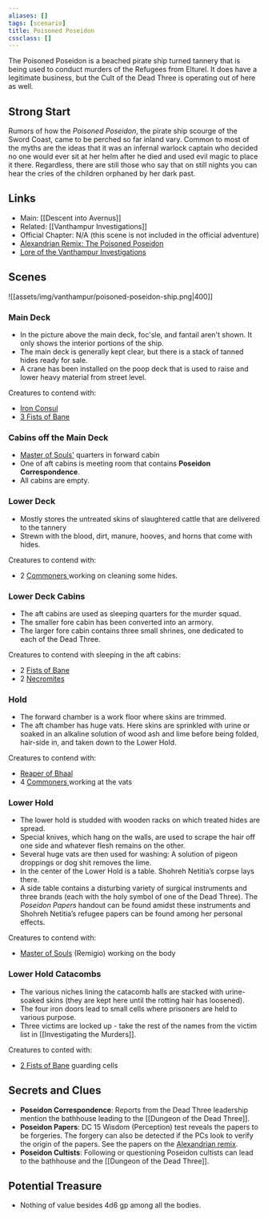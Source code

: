```yaml
---
aliases: []
tags: [scenario]
title: Poisoned Poseidon
cssclass: []
---
```


The Poisoned Poseidon is a beached pirate ship turned tannery that is being used to conduct murders of the Refugees from Elturel. It does have a legitimate business, but the Cult of the Dead Three is operating out of here as well.

## Strong Start

Rumors of how the _Poisoned Poseidon_, the pirate ship scourge of the Sword Coast, came to be perched so far inland vary. Common to most of the myths are the ideas that it was an infernal warlock captain who decided no one would ever sit at her helm after he died and used evil magic to place it there. Regardless, there are still those who say that on still nights you can hear the cries of the children orphaned by her dark past.

## Links

- Main: [[Descent into Avernus]]
- Related: [[Vanthampur Investigations]]
- Official Chapter: N/A (this scene is not included in the official adventure)
- [Alexandrian Remix: The Poisoned Poseidon](https://thealexandrian.net/wordpress/44406/roleplaying-games/remixing-avernus-part-3e-the-poisoned-poseidon)
- [Lore of the Vanthampur Investigations](https://thealexandrian.net/wordpress/44320/roleplaying-games/remixing-avernus-part-3b-lore-of-the-vanthampur-investigations)


## Scenes

![[assets/img/vanthampur/poisoned-poseidon-ship.png|400]]

### Main Deck
- In the picture above the main deck, foc'sle, and fantail aren't shown. It only shows the interior portions of the ship.
- The main deck is generally kept clear, but there is a stack of tanned hides ready for sale.
- A crane has been installed on the poop deck that is used to raise and lower heavy material from street level.

Creatures to contend with:
- [Iron Consul](https://www.dndbeyond.com/sources/bgdia/creatures#CultistsoftheDeadThree)
- [3 Fists of Bane](https://www.dndbeyond.com/sources/bgdia/creatures#CultistsoftheDeadThree)

### Cabins off the Main Deck
- [Master of Souls'](https://www.dndbeyond.com/sources/bgdia/creatures#CultistsoftheDeadThree) quarters in forward cabin
- One of aft cabins is meeting room that contains **Poseidon Correspondence**.
- All cabins are empty.

### Lower Deck
- Mostly stores the untreated skins of slaughtered cattle that are delivered to the tannery
- Strewn with the blood, dirt, manure, hooves, and horns that come with hides.

Creatures to contend with:
- 2 [Commoners ](https://www.dndbeyond.com/monsters/commoner) working on cleaning some hides.

### Lower Deck Cabins
- The aft cabins are used as sleeping quarters for the murder squad.
- The smaller fore cabin has been converted into an armory.
- The larger fore cabin contains three small shrines, one dedicated to each of the Dead Three.

Creatures to contend with sleeping in the aft cabins:
- 2 [Fists of Bane](https://www.dndbeyond.com/sources/bgdia/creatures#CultistsoftheDeadThree)
- 2 [Necromites](https://www.dndbeyond.com/sources/bgdia/creatures#CultistsoftheDeadThree)

### Hold
- The forward chamber is a work floor where skins are trimmed.
- The aft chamber has huge vats. Here skins are sprinkled with urine or soaked in an alkaline solution of wood ash and lime before being folded, hair-side in, and taken down to the Lower Hold.

Creatures to contend with:
- [Reaper of Bhaal](https://www.dndbeyond.com/sources/bgdia/creatures#CultistsoftheDeadThree)
- 4 [Commoners ](https://www.dndbeyond.com/monsters/commoner) working at the vats

### Lower Hold
- The lower hold is studded with wooden racks on which treated hides are spread.
- Special knives, which hang on the walls, are used to scrape the hair off one side and whatever flesh remains on the other.
- Several huge vats are then used for washing: A solution of pigeon droppings or dog shit removes the lime.
- In the center of the Lower Hold is a table. Shohreh Netitia’s corpse lays there.
- A side table contains a disturbing variety of surgical instruments and three brands (each with the holy symbol of one of the Dead Three). The _Poseidon Papers_ handout can be found amidst these instruments and Shohreh Netitia’s refugee papers can be found among her personal effects.

Creatures to contend with:
- [Master of Souls](https://www.dndbeyond.com/sources/bgdia/creatures#CultistsoftheDeadThree) (Remigio) working on the body

### Lower Hold Catacombs
- The various niches lining the catacomb halls are stacked with urine-soaked skins (they are kept here until the rotting hair has loosened).
- The four iron doors lead to small cells where prisoners are held to various purpose.
- Three victims are locked up - take the rest of the names from the victim list in [[Investigating the Murders]].

Creatures to conted with:
- [2 Fists of Bane](https://www.dndbeyond.com/sources/bgdia/creatures#CultistsoftheDeadThree) guarding cells 

## Secrets and Clues

- **Poseidon Correspondence**: Reports from the Dead Three leadership mention the bathhouse leading to the [[Dungeon of the Dead Three]].
- **Poseidon Papers**:  DC 15 Wisdom (Perception) test reveals the papers to be forgeries. The forgery can also be detected if the PCs look to verify the origin of the papers. See the papers on the [Alexandrian remix](https://thealexandrian.net/wordpress/44406/roleplaying-games/remixing-avernus-part-3e-the-poisoned-poseidon).
- **Poseidon Cultists**: Following or questioning Poseidon cultists can lead to the bathhouse and the [[Dungeon of the Dead Three]].

## Potential Treasure

- Nothing of value besides 4d6 gp among all the bodies.


